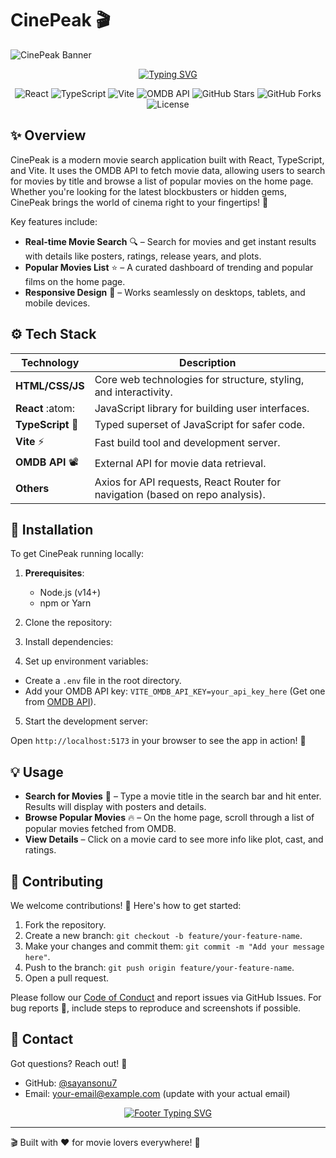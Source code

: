 # CinePeak :clapper:

![CinePeak Banner](https://ibb.co/jvNdFtj7) <!-- Replace with an actual banner image URL if available -->

<p align="center">
  <a href="https://github.com/sayansonu7/CinePeak">
    <img src="https://readme-typing-svg.herokuapp.com?font=Fira+Code&size=24&pause=1000&color=FFD700&center=true&vCenter=true&width=435&lines=Discover+Movies+Like+Never+Before;Search%2C+Explore%2C+Enjoy!;Popular+Movies+in+Your+Pocket!" alt="Typing SVG">
  </a>
</p>

<p align="center">
  <img src="https://img.shields.io/badge/React-61DAFB?logo=react&logoColor=white" alt="React">
  <img src="https://img.shields.io/badge/TypeScript-3178C6?logo=typescript&logoColor=white" alt="TypeScript">
  <img src="https://img.shields.io/badge/Vite-646CFF?logo=vite&logoColor=white" alt="Vite">
  <img src="https://img.shields.io/badge/OMDB%20API-Integrated-brightgreen" alt="OMDB API">
  <img src="https://img.shields.io/github/stars/sayansonu7/CinePeak?style=social" alt="GitHub Stars">
  <img src="https://img.shields.io/github/forks/sayansonu7/CinePeak?style=social" alt="GitHub Forks">
  <img src="https://img.shields.io/github/license/sayansonu7/CinePeak" alt="License">
</p>

## :sparkles: Overview

CinePeak is a modern movie search application built with React, TypeScript, and Vite. It uses the OMDB API to fetch movie data, allowing users to search for movies by title and browse a list of popular movies on the home page. Whether you're looking for the latest blockbusters or hidden gems, CinePeak brings the world of cinema right to your fingertips! :popcorn:

Key features include:

- **Real-time Movie Search** :mag: – Search for movies and get instant results with details like posters, ratings, release years, and plots.
- **Popular Movies List** :star: – A curated dashboard of trending and popular films on the home page.
- **Responsive Design** :iphone: – Works seamlessly on desktops, tablets, and mobile devices.

## :gear: Tech Stack

| Technology                    | Description                                                                   |
| ----------------------------- | ----------------------------------------------------------------------------- |
| **HTML/CSS/JS**               | Core web technologies for structure, styling, and interactivity.              |
| **React** :atom:              | JavaScript library for building user interfaces.                              |
| **TypeScript** :blue_book:    | Typed superset of JavaScript for safer code.                                  |
| **Vite** :zap:                | Fast build tool and development server.                                       |
| **OMDB API** :film_projector: | External API for movie data retrieval.                                        |
| **Others**                    | Axios for API requests, React Router for navigation (based on repo analysis). |

## :rocket: Installation

To get CinePeak running locally:

1. **Prerequisites**:

   - Node.js (v14+)
   - npm or Yarn

2. Clone the repository:

3. Install dependencies:

4. Set up environment variables:

- Create a `.env` file in the root directory.
- Add your OMDB API key: `VITE_OMDB_API_KEY=your_api_key_here` (Get one from [OMDB API](https://www.omdbapi.com/)).

5. Start the development server:

Open `http://localhost:5173` in your browser to see the app in action! :tada:

## :bulb: Usage

- **Search for Movies** :mag_right: – Type a movie title in the search bar and hit enter. Results will display with posters and details.
- **Browse Popular Movies** :fire: – On the home page, scroll through a list of popular movies fetched from OMDB.
- **View Details** – Click on a movie card to see more info like plot, cast, and ratings.

## :handshake: Contributing

We welcome contributions! :raised_hands: Here's how to get started:

1. Fork the repository.
2. Create a new branch: `git checkout -b feature/your-feature-name`.
3. Make your changes and commit them: `git commit -m "Add your message here"`.
4. Push to the branch: `git push origin feature/your-feature-name`.
5. Open a pull request.

Please follow our [Code of Conduct](CODE_OF_CONDUCT.md) and report issues via GitHub Issues. For bug reports :bug:, include steps to reproduce and screenshots if possible.

## :email: Contact

Got questions? Reach out! :speech_balloon:

- GitHub: [@sayansonu7](https://github.com/sayansonu7)
- Email: your-email@example.com (update with your actual email)

<p align="center">
<a href="https://github.com/sayansonu7/CinePeak">
 <img src="https://readme-typing-svg.herokuapp.com?font=Fira+Code&size=20&pause=1000&color=FFD700&center=true&vCenter=true&width=435&lines=Thanks+for+visiting+CinePeak!;Star+the+repo+if+you+like+it+%E2%AD%90" alt="Footer Typing SVG">
</a>
</p>

---

:clapper: Built with :heart: for movie lovers everywhere! :movie_camera:

